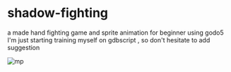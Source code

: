 # shadow-fighting
a made hand fighting game and sprite animation for beginner using godo5
I'm just starting training myself on gdbscript , so don't hesitate  to add suggestion 








![mp](https://github.com/user-attachments/assets/ce033863-13f2-445d-8744-db57d2a313c5)

